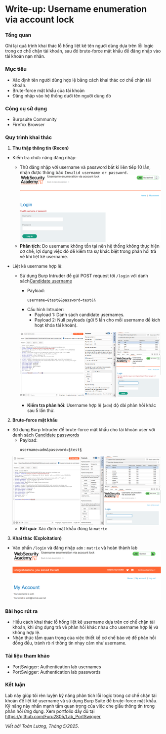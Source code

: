 # Write-up: Username enumeration via account lock

### Tổng quan
Ghi lại quá trình khai thác lỗ hổng liệt kê tên người dùng dựa trên lỗi logic trong cơ chế chặn tài khoản, sau đó brute-force mật khẩu để đăng nhập vào tài khoản nạn nhân.

### Mục tiêu
- Xác định tên người dùng hợp lệ bằng cách khai thác cơ chế chặn tài khoản.
- Brute-force mật khẩu của tài khoản
- Đăng nhập vào hệ thống dưới tên người dùng đó

### Công cụ sử dụng
- Burpsuite Community
- Firefox Browser

### Quy trình khai thác
1. **Thu thập thông tin (Recon)**
- Kiểm tra chức năng đăng nhập:
    - Thử đăng nhập với username và password bất kì liên tiếp 10 lần, nhận được thông báo `Invalid username or password.`
        ![invalid](./images/invalid.png)
    - **Phân tích**: Do username không tồn tại nên hệ thống không thực hiện cơ chế, lợi dụng việc đó để kiểm tra sự khác biệt trong phản hồi trả về khi liệt kê username.
    
- Liệt kê username hợp lệ:
    - Sử dụng Burp Intruder để gửi POST request tới `/login` với danh sách[Candidate username](https://portswigger.net/web-security/authentication/auth-lab-usernames)

        - Payload: 
            ```
            username=§test§&password=test§§
            ```
        - Cấu hình Intruder:
            - Payload 1: Danh sách candidate usernames.
            - Payload 2: Null payloads (gửi 5 lần cho mỗi username để kích hoạt khóa tài khoản).
    
        ![lỗi](./images/username.png)
      - **Kiểm tra phản hồi**: Username hợp lệ (`adm`) độ dài phản hồi khác sau 5 lần thử.

2. **Brute-force mật khẩu**
- Sử dụng Burp Intruder để brute-force mật khẩu cho tài khoản user với danh sách [Candidate passwords](https://portswigger.net/web-security/authentication/auth-lab-passwords)
    - Payload: 
        ```
        username=adm&password=§test§
        ```
    ![mật khẩu](./images/password.png)
    - **Kết quả**: Xác định mật khẩu đúng là `matrix`

3. **Khai thác (Exploitation)**
- Vào phần `/login` và đăng nhập `adm` : `matrix` và hoàn thành lab
    ![vào](./images/login_success.png)

### Bài học rút ra
- Hiểu cách khai thác lỗ hổng liệt kê username dựa trên cơ chế chặn tài khoản, khi ứng dụng trả về phản hồi khác nhau cho username hợp lệ và không hợp lệ.
- Nhận thức tầm quan trọng của việc thiết kế cơ chế bảo vệ để phản hồi đồng đều, tránh rò rỉ thông tin nhạy cảm như username.

### Tài liệu tham khảo
- PortSwigger: Authentication lab usernames
- PortSwigger: Authentication lab passwords

### Kết luận
Lab này giúp tôi rèn luyện kỹ năng phân tích lỗi logic trong cơ chế chặn tài khoản để liệt kê username và sử dụng Burp Suite để brute-force mật khẩu. Kỹ năng này nhấn mạnh tầm quan trọng của việc che giấu thông tin trong phản hồi ứng dụng. Xem portfolio đầy đủ tại https://github.com/Furu2805/Lab_PortSwigger 

*Viết bởi Toàn Lương, Tháng 5/2025*.